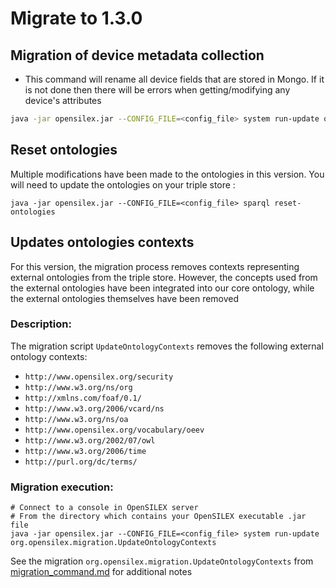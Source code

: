 # Migrate to 1.3.0

## Migration of device metadata collection

- This command will rename all device fields that are stored in Mongo. If it is not done then there will be errors when getting/modifying any device's attributes

```bash
java -jar opensilex.jar --CONFIG_FILE=<config_file> system run-update org.opensilex.migration.DeviceAttributeModelRefactorMigration --DEBUG
```

## Reset ontologies

Multiple modifications have been made to the ontologies in this version. You will need to update the ontologies on your triple store :

```
java -jar opensilex.jar --CONFIG_FILE=<config_file> sparql reset-ontologies
```

## Updates ontologies contexts

For this version, the migration process removes contexts representing external ontologies from the triple store. However, the concepts used from the external ontologies have been integrated into our core ontology, while the external ontologies themselves have been removed
### Description:

The migration script `UpdateOntologyContexts` removes the following external ontology contexts:

- `http://www.opensilex.org/security`
- `http://www.w3.org/ns/org`
- `http://xmlns.com/foaf/0.1/`
- `http://www.w3.org/2006/vcard/ns`
- `http://www.w3.org/ns/oa`
- `http://www.opensilex.org/vocabulary/oeev`
- `http://www.w3.org/2002/07/owl`
- `http://www.w3.org/2006/time`
- `http://purl.org/dc/terms/`

### Migration execution:

```shell
# Connect to a console in OpenSILEX server
# From the directory which contains your OpenSILEX executable .jar file
java -jar opensilex.jar --CONFIG_FILE=<config_file> system run-update org.opensilex.migration.UpdateOntologyContexts
```

See the migration `org.opensilex.migration.UpdateOntologyContexts`
from [migration_command.md](../how-to/migration_command.md) for additional notes
